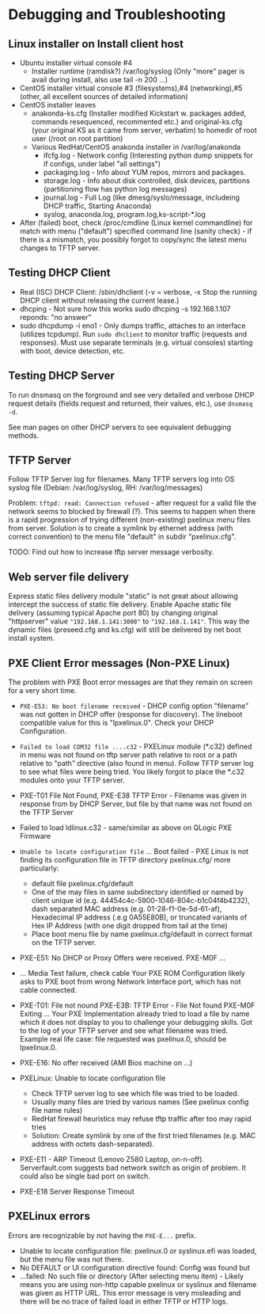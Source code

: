 
# Debugging and Troubleshooting

## Linux installer on Install client host

- Ubuntu installer virtual console #4
  - Installer runtime (ramdisk?) /var/log/syslog (Only "more" pager is avail during install, also use tail -n 200 ...)
- CentOS installer virtual console #3 (filesystems),#4 (networking),#5 (other, all excellent sources of detailed information)
- CentOS installer leaves
  - anakonda-ks.cfg (Installer modified Kickstart w. packages added, commands resequenced, recommented etc.) and original-ks.cfg (your original KS as it came from server, verbatim) to homedir of root user (/root on root partition)
  - Various RedHat/CentOS anakonda installer in /var/log/anakonda
    - ifcfg.log - Network config (Interesting python dump snippets for if configs, under label "all settings")
    - packaging.log - Info about YUM repos, mirrors and packages.
    - storage.log - Info about disk controlled, disk devices, partitions (partitioning flow has python log messages)
    - journal.log - Full Log (like dmesg/syslo/message, includeing DHCP traffic, Starting Anaconda)
    - syslog, anaconda.log, program.log,ks-script-*.log
- After (failed) boot, check /proc/cmdline (Linux kernel commandline) for match with menu ("default") specified command line (sanity check) -
    if there is a mismatch, you possibly forgot to copy/sync the latest menu changes to TFTP server.

## Testing DHCP Client

- Real (ISC) DHCP Client: /sbin/dhclient (-v = verbose, -x Stop the running DHCP client without releasing the current lease.)
- dhcping - Not sure how this works sudo dhcping -s 192.168.1.107 reponds: "no answer"
- sudo dhcpdump -i eno1 - Only dumps traffic, attaches to an interface (utilizes tcpdump). Run `sudo dhclient` to monitor traffic (requests and responses). Must use separate terminals (e.g. virtual consoles) starting with boot, device detection, etc.

## Testing DHCP Server

To run dnsmasq on the forground and see very detailed and verbose DHCP request details (fields request and returned, their values, etc.), use `dnsmasq -d`.

See man pages on other DHCP servers to see equivalent debugging methods.

## TFTP Server

Follow TFTP Server log for filenames. Many TFTP servers log into OS syslog file (Debian: /var/log/syslog, RH: /var/log/messages)

Problem: `tftpd: read: Connection refused` - after request for a valid file the network seems to blocked by firewall (?). This seems to happen when there is a rapid progression of trying different (non-existing) pxelinux menu files from server. Solution is to create a symlink by ethernet address (with correct convention) to the menu file "default" in subdir "pxelinux.cfg".

TODO: Find out how to increase tftp server message verbosity.

## Web server file delivery

Express static files delivery module "static" is not great about allowing intercept the success of static file delivery.
Enable Apache static file delivery (assuming typical Apache port 80) by changing original "httpserver" value  `"192.168.1.141:3000"`
to `"192.168.1.141"`. This way the dynamic files (preseed.cfg and ks.cfg) will still be delivered by net boot install system.

## PXE Client Error messages (Non-PXE Linux)

The problem with PXE Boot error messages are that they remain on screen for a very short time.

- `PXE-E53: No boot filename received` - DHCP config option "filename" was not gotten in DHCP offer (response for discovery).
  The lineboot compatible value for this is "lpxelinux.0". Check your DHCP Configuration.
- `Failed to load COM32 file ....c32` - PXELinux module (*.c32) defined in menu was not found on tftp server path relative to root  or a path relative to "path" directive (also found in menu). Follow TFTP server log to see what files were being tried. You likely forgot to place the *.c32 modules onto your TFTP server.
- PXE-T01 File Not Found, PXE-E38 TFTP Error - Filename was given in response from by DHCP Server, but file by that name was not found on the TFTP Server
- Failed to load ldlinux.c32 - same/similar as above on QLogic PXE Firmware
- `Unable to locate configuration file` ... Boot failed - PXE Linux is not finding its configuration file in TFTP directory pxelinux.cfg/ more particularly:
  - default file pxelinux.cfg/default
  - One of the may files in same subdirectory identified or named by client unique id (e.g. 44454c4c-5900-1046-804c-b1c04f4b4232), dash separated MAC address (e.g. 01-28-f1-0e-5d-61-af), 
Hexadecimal IP address (.e.g 0A55E80B), or truncated variants of Hex IP Address (with one digit dropped from tail at the time)
  - Place boot menu file by name pxelinux.cfg/default in correct format on the TFTP server.

- PXE-E51: No DHCP or Proxy Offers were received. PXE-M0F ...
- ... Media Test failure, check cable Your PXE ROM Configuration likely asks to PXE boot from wrong Network Interface port, which has not cable connected. 
- PXE-T01: File not nound PXE-E3B: TFTP Error - File Not found PXE-M0F Exiting ... Your PXE Implementation already tried to load a file by name which it does not display to you to challenge your debugging skills. Got to the log of your TFTP server and see what filename was tried. Example real life case: file requested was pxelinux.0, should be lpxelinux.0.
- PXE-E16: No offer received (AMI Bios machine on ...)
- PXELinux: Unable to locate configuration file
  - Check TFTP server log to see which file was tried to be loaded.
  - Usually many files are tried by various names (See pxelinux config file
    name rules)
  - RedHat firewall heuristics may refuse tftp traffic after too may rapid tries
  - Solution: Create symlink by one of the first tried filenames (e.g. MAC address with octets dash-separated).
- PXE-E11 - ARP Timeout (Lenovo Z580 Laptop, on-n-off). Serverfault.com suggests bad network switch as origin of problem. It could also be single bad port on switch.
- PXE-E18 Server Response Timeout

## PXELinux errors

Errors are recognizable by *not* having the `PXE-E...` prefix.
- Unable to locate configuration file: pxelinux.0 or syslinux.efi was loaded, but the menu file was not there.
- No DEFAULT or UI configuration directive found: Config was found but
- ...failed: No such file or directory (After selecting menu item) - Likely means you are using non-http capable pxelinux or syslinux and filename was given as HTTP URL. This error message is very misleading and there will be no trace of
failed load in either TFTP or HTTP logs.

 
